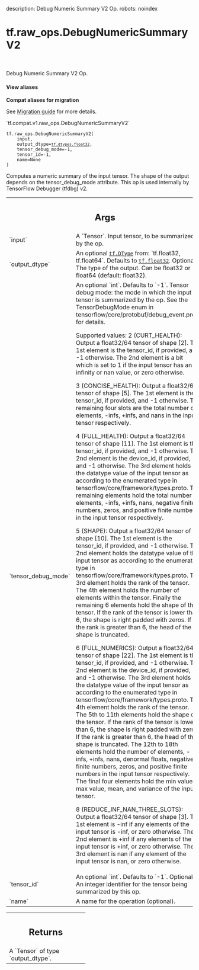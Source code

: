 description: Debug Numeric Summary V2 Op.
robots: noindex

# tf.raw_ops.DebugNumericSummaryV2

<!-- Insert buttons and diff -->

<table class="tfo-notebook-buttons tfo-api nocontent" align="left">

</table>



Debug Numeric Summary V2 Op.

<section class="expandable">
  <h4 class="showalways">View aliases</h4>
  <p>
<b>Compat aliases for migration</b>
<p>See
<a href="https://www.tensorflow.org/guide/migrate">Migration guide</a> for
more details.</p>
<p>`tf.compat.v1.raw_ops.DebugNumericSummaryV2`</p>
</p>
</section>

<pre class="devsite-click-to-copy prettyprint lang-py tfo-signature-link">
<code>tf.raw_ops.DebugNumericSummaryV2(
    input,
    output_dtype=<a href="../../tf/dtypes.md#float32"><code>tf.dtypes.float32</code></a>,
    tensor_debug_mode=-1,
    tensor_id=-1,
    name=None
)
</code></pre>



<!-- Placeholder for "Used in" -->

Computes a numeric summary of the input tensor. The shape of the output
depends on the tensor_debug_mode attribute.
This op is used internally by TensorFlow Debugger (tfdbg) v2.

<!-- Tabular view -->
 <table class="responsive fixed orange">
<colgroup><col width="214px"><col></colgroup>
<tr><th colspan="2"><h2 class="add-link">Args</h2></th></tr>

<tr>
<td>
`input`
</td>
<td>
A `Tensor`. Input tensor, to be summarized by the op.
</td>
</tr><tr>
<td>
`output_dtype`
</td>
<td>
An optional <a href="../../tf/dtypes/DType.md"><code>tf.DType</code></a> from: `tf.float32, tf.float64`. Defaults to <a href="../../tf.md#float32"><code>tf.float32</code></a>.
Optional. The type of the output. Can be float32 or float64 (default: float32).
</td>
</tr><tr>
<td>
`tensor_debug_mode`
</td>
<td>
An optional `int`. Defaults to `-1`.
Tensor debug mode: the mode in which the input tensor is summarized
  by the op. See the TensorDebugMode enum in
  tensorflow/core/protobuf/debug_event.proto for details.

Supported values:
  2 (CURT_HEALTH): Output a float32/64 tensor of shape [2]. The 1st
  element is the tensor_id, if provided, and -1 otherwise. The 2nd
  element is a bit which is set to 1 if the input tensor has an
  infinity or nan value, or zero otherwise.

  3 (CONCISE_HEALTH): Output a float32/64 tensor of shape [5]. The 1st
  element is the tensor_id, if provided, and -1 otherwise. The
  remaining four slots are the total number of elements, -infs,
  +infs, and nans in the input tensor respectively.

  4 (FULL_HEALTH): Output a float32/64 tensor of shape [11]. The 1st
  element is the tensor_id, if provided, and -1 otherwise. The 2nd
  element is the device_id, if provided, and -1 otherwise. The 3rd
  element holds the datatype value of the input tensor as according
  to the enumerated type in tensorflow/core/framework/types.proto.
  The remaining elements hold the total number of elements, -infs,
  +infs, nans, negative finite numbers, zeros, and positive finite
  numbers in the input tensor respectively.

  5 (SHAPE): Output a float32/64 tensor of shape [10]. The 1st
  element is the tensor_id, if provided, and -1 otherwise. The 2nd
  element holds the datatype value of the input tensor as according
  to the enumerated type in tensorflow/core/framework/types.proto.
  The 3rd element holds the rank of the tensor. The 4th element holds
  the number of elements within the tensor. Finally the remaining 6
  elements hold the shape of the tensor. If the rank of the tensor
  is lower than 6, the shape is right padded with zeros. If the rank
  is greater than 6, the head of the shape is truncated.

  6 (FULL_NUMERICS): Output a float32/64 tensor of shape [22]. The 1st
  element is the tensor_id, if provided, and -1 otherwise. The 2nd
  element is the device_id, if provided, and -1 otherwise. The 3rd
  element holds the datatype value of the input tensor as according
  to the enumerated type in tensorflow/core/framework/types.proto.
  The 4th element holds the rank of the tensor. The 5th to 11th
  elements hold the shape of the tensor. If the rank of the tensor
  is lower than 6, the shape is right padded with zeros. If the rank
  is greater than 6, the head of the shape is truncated. The 12th to
  18th elements hold the number of elements, -infs, +infs, nans,
  denormal floats, negative finite numbers, zeros, and positive
  finite numbers in the input tensor respectively. The final four
  elements hold the min value, max value, mean, and variance of the
  input tensor.

  8 (REDUCE_INF_NAN_THREE_SLOTS): Output a float32/64 tensor of shape
  [3]. The 1st element is -inf if any elements of the input tensor
  is -inf, or zero otherwise. The 2nd element is +inf if any elements
  of the input tensor is +inf, or zero otherwise.  The 3rd element is
  nan if any element of the input tensor is nan, or zero otherwise.
</td>
</tr><tr>
<td>
`tensor_id`
</td>
<td>
An optional `int`. Defaults to `-1`.
Optional. An integer identifier for the tensor being summarized by this op.
</td>
</tr><tr>
<td>
`name`
</td>
<td>
A name for the operation (optional).
</td>
</tr>
</table>



<!-- Tabular view -->
 <table class="responsive fixed orange">
<colgroup><col width="214px"><col></colgroup>
<tr><th colspan="2"><h2 class="add-link">Returns</h2></th></tr>
<tr class="alt">
<td colspan="2">
A `Tensor` of type `output_dtype`.
</td>
</tr>

</table>

